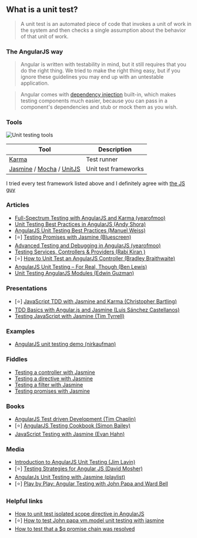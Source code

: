 ## What is a unit test?
> A unit test is an automated piece of code that invokes a unit of work in the system and then checks a single assumption about the behavior of that unit of work.

### The AngularJS way
> Angular is written with testability in mind, but it still requires that you do the right thing. We tried to make the right thing easy, but if you ignore these guidelines you may end up with an untestable application.

> Angular comes with [dependency injection](https://docs.angularjs.org/guide/di) built-in, which makes testing components much easier, because you can pass in a component's dependencies and stub or mock them as you wish.

### Tools

![Unit testing tools](http://i62.tinypic.com/2cdtqfa.png)

Tool         | Description
------------ | -------------
[Karma](http://karma-runner.github.io/0.12/index.html) | Test runner
[Jasmine](http://jasmine.github.io/) / [Mocha](http://mochajs.org/) / [UnitJS](http://unitjs.com/)| Unit test frameworks

I tried every test framework listed above and I definitely agree with [the JS guy](http://thejsguy.com/2015/01/12/jasmine-vs-mocha-chai-and-sinon.html)

### Articles
* [Full-Spectrum Testing with AngularJS and Karma (yearofmoo)](http://www.yearofmoo.com/2013/01/full-spectrum-testing-with-angularjs-and-karma.html)
* [Unit Testing Best Practices in AngularJS (Andy Shora)](http://andyshora.com/unit-testing-best-practices-angularjs.html)
* [AngularJS Unit Testing Best Practices (Manuel Weiss)](https://blog.codeship.com/angularjs-tdd/)
* [:star:] [Testing Promises with Jasmine (Bluescreen)](http://ng-learn.org/2014/08/Testing_Promises_with_Jasmine/)
* [Advanced Testing and Debugging in AngularJS (yearofmoo)](http://www.yearofmoo.com/2013/09/advanced-testing-and-debugging-in-angularjs.html)
* [Testing Services, Controllers & Providers (Rabi Kiran )](http://www.sitepoint.com/unit-testing-angularjs-services-controllers-providers/)
* [:star:] [How to Unit Test an AngularJS Controller (Bradley Braithwaite)](http://www.bradoncode.com/blog/2015/05/17/angularjs-testing-controller/)
* [AngularJS Unit Testing – For Real, Though (Ben Lewis)](https://quickleft.com/blog/angularjs-unit-testing-for-real-though/)
* [Unit Testing AngularJS Modules (Edwin Guzman)](http://www.nypl.org/blog/2015/07/14/unit-testing-angular-js)

### Presentations
* [:star:] [JavaScript TDD with Jasmine and Karma (Christopher Bartling)](http://www.slideshare.net/cebartling/javascript-tdd-with-jasmine-and-karma)
* [TDD Basics with Angular.js and Jasmine (Luis Sánchez Castellanos)](http://www.slideshare.net/iquark/tdd-basics-with-angular-and-jasmine)
* [Testing JavaScript with Jasmine (Tim Tyrrell)](http://www.slideshare.net/timtyrrell/testing-javascript-with-jasmine-8998985)

### Examples
* [AngularJS unit testing demo (nirkaufman)](https://github.com/nirkaufman/angularjs-unit-testing-demo)

### Fiddles
* [Testing a controller with Jasmine](http://jsfiddle.net/eitanp461/XrJMr/)
* [Testing a directive with Jasmine](http://jsfiddle.net/eitanp461/wFFet/)
* [Testing a filter with Jasmine](http://jsfiddle.net/eitanp461/E64Se/)
* [Testing promises with Jasmine](http://jsfiddle.net/eitanp461/vjJmY/)

### Books
* [AngularJS Test driven Development (Tim Chaplin)](http://www.amazon.com/AngularJS-Test-driven-Development-Tim-Chaplin/dp/1784398837)
* [:star:] [AngularJS Testing Cookbook (Simon Bailey)](http://www.amazon.com/Angu/larJS-Testing-Cookbook-Simon-Bailey/dp/1783983744)
* [JavaScript Testing with Jasmine (Evan Hahn)](http://www.amazon.com/JavaScript-Testing-Jasmine-Behavior-Driven-Development/dp/1449356370)

### Media
* [Introduction to AngularJS Unit Testing (Jim Lavin)](https://www.youtube.com/watch?v=UDB-jm8MWro)
* [:star:] [Testing Strategies for Angular JS (David Mosher)](https://www.youtube.com/watch?v=UYVcY9EJcRs)
* [AngularJs Unit Testing with Jasmine (playlist)](https://www.youtube.com/playlist?list=PLw5h0DiJ-9PDbh2i6knU4FybWA63PPbVi)
* [:star:] [Play by Play: Angular Testing with John Papa and Ward Bell](http://www.pluralsight.com/courses/play-by-play-angular-testing-papa-bell)

### Helpful links
* [How to unit test isolated scope directive in AngularJS](http://stackoverflow.com/questions/17371836/how-to-unit-test-isolated-scope-directive-in-angularjs)
* [:star:] [How to test John papa vm.model unit testing with jasmine](http://stackoverflow.com/questions/28456747/how-to-test-john-papa-vm-model-unit-testing-with-jasmine)
* [How to test that a $q promise chain was resolved](http://stackoverflow.com/questions/31229875/angular-jasmine-how-to-test-that-a-q-promise-chain-was-resolved)
